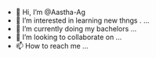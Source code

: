 - 👋 Hi, I’m @Aastha-Ag
- 👀 I’m interested in learning new thngs . ...
- 🌱 I’m currently doing my bachelors ...
- 💞️ I’m looking to collaborate on ...
- 📫 How to reach me ...

<!---
Aastha-Ag/Aastha-Ag is a ✨ special ✨ repository because its `README.md` (this file) appears on your GitHub profile.
You can click the Preview link to take a look at your changes.
--->
